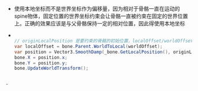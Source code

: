 -   使用本地坐标而不是世界坐标作为偏移量，因为相对于骨骼一直在运动的spine物体，固定位置的世界坐标约束会让骨骼一直被约束在固定的世界位置上。正确的效果应该是与父骨骼保持一定的相对位置，因此得使用本地坐标

-   ``` csharp
    
    // originLocalPosition 是要约束的骨骼的初始位置，localOffset/worldOffset是相对于初始位置的本地/世界偏移，bone是约束骨骼
    var localOffset = bone.Parent.WorldToLocal(worldOffset);
    var position = Vector3.SmoothDamp(_bone.GetLocalPosition(), originLocalPosition + localOffset, ref velocity, smoothTime);
    bone.X = position.x;
    bone.Y = position.y;
    bone.UpdateWorldTransform();   
```
    
-   
